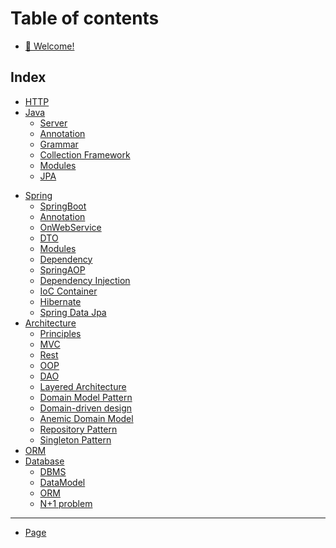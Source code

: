 # Table of contents

* [👋 Welcome!](README.md)

## Index

* [HTTP](about-us/Http.md)
* [Java](about-us/java/README.md)
    * [Server](about-us/java/server.md)
    * [Annotation](about-us/java/annotation.md)
    * [Grammar](about-us/java/grammar.md)
    * [Collection Framework](about-us/java/collectionFramework.md)
    * [Modules](about-us/java/modules.md)
    * [JPA](about-us/java/jpa.md)

[//]: # (    * [Mission]&#40;about-us/java/mission.md&#41;)

* [Spring](about-us/spring/README.md)
    * [SpringBoot](about-us/spring/springBoot.md)
    * [Annotation](about-us/spring/annotation.md)
    * [OnWebService](about-us/spring/onWebService.md)
    * [DTO](about-us/spring/DTO.md)
    * [Modules](about-us/spring/modules.md)
    * [Dependency](about-us/spring/dependency.md)
    * [SpringAOP](about-us/spring/springAOP.md)
    * [Dependency Injection](about-us/spring/dependencyInjection.md)
    * [IoC Container](about-us/spring/iocContainer.md)
    * [Hibernate](about-us/spring/hibernate.md)
    * [Spring Data Jpa](about-us/spring/springDataJpa.md)
* [Architecture](about-us/architecture/README.md)
    * [Principles](about-us/architecture/principles.md)
    * [MVC](about-us/architecture/mvc.md)
    * [Rest](about-us/architecture/rest.md)
    * [OOP](about-us/architecture/oop.md)
    * [DAO](about-us/architecture/dao.md)
    * [Layered Architecture](about-us/architecture/layeredArchitecture.md)
    * [Domain Model Pattern](about-us/architecture/domainModelPattern.md)
    * [Domain-driven design](about-us/architecture/domainDrivenDesign.md)
    * [Anemic Domain Model](about-us/architecture/anemicDomainModel.md)
    * [Repository Pattern](about-us/architecture/repositoryPattern.md)
    * [Singleton Pattern](about-us/architecture/singletonPattern.md)
* [ORM](about-us/database/orm.md)
* [Database](about-us/database/README.md)
    * [DBMS](about-us/database/dbms.md)
    * [DataModel](about-us/database/dataModel.md)
    * [ORM](about-us/database/orm.md)
    * [N+1 problem](about-us/database/n+1.md)

[//]: # (* [💖 Values]&#40;about-us/Http.md&#41;)

[//]: # (## Team)

[//]: # ()

[//]: # (* [👋 Meet the Team!]&#40;team/meet-the-team.md&#41;)

[//]: # ()

[//]: # (## Collaborating)

[//]: # ()

[//]: # (* [🤝 How we Work Together]&#40;collaborating/how-we-work-together.md&#41;)

[//]: # (* [📅 Meetings]&#40;collaborating/meetings.md&#41;)

[//]: # ()

[//]: # (## Policies)

[//]: # ()

[//]: # (* [🌴 Requesting Time Off]&#40;policies/requesting-time-off.md&#41;)

***

* [Page](page.md)
